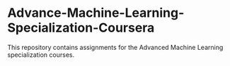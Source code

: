 # Advance-Machine-Learning-Specialization-Coursera
This repository contains assignments for the Advanced Machine Learning specialization courses.
